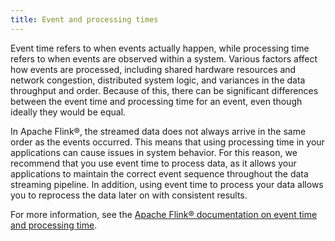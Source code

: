 ```yaml
---
title: Event and processing times
---
```


Event time refers to when events actually happen, while processing time
refers to when events are observed within a system. Various factors
affect how events are processed, including shared hardware resources and
network congestion, distributed system logic, and variances in the data
throughput and order. Because of this, there can be significant
differences between the event time and processing time for an event,
even though ideally they would be equal.

In Apache Flink®, the streamed data does not always arrive in the same
order as the events occurred. This means that using processing time in
your applications can cause issues in system behavior. For this reason,
we recommend that you use event time to process data, as it allows your
applications to maintain the correct event sequence throughout the data
streaming pipeline. In addition, using event time to process your data
allows you to reprocess the data later on with consistent results.

For more information, see the [Apache Flink® documentation on event time
and processing
time](https://ci.apache.org/projects/flink/flink-docs-release-1.15/docs/concepts/time/).
